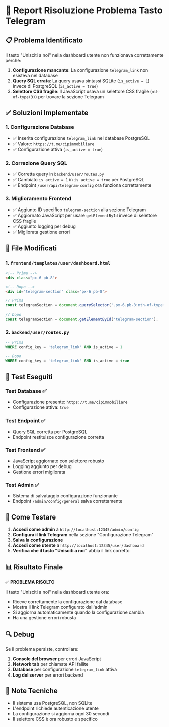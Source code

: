 # 🔧 Report Risoluzione Problema Tasto Telegram

## 📋 Problema Identificato

Il tasto "Unisciti a noi" nella dashboard utente non funzionava correttamente perché:

1. **Configurazione mancante**: La configurazione `telegram_link` non esisteva nel database
2. **Query SQL errata**: La query usava sintassi SQLite (`is_active = 1`) invece di PostgreSQL (`is_active = true`)
3. **Selettore CSS fragile**: Il JavaScript usava un selettore CSS fragile (`nth-of-type(3)`) per trovare la sezione Telegram

## ✅ Soluzioni Implementate

### 1. Configurazione Database
- ✅ Inserita configurazione `telegram_link` nel database PostgreSQL
- ✅ Valore: `https://t.me/cipimmobiliare`
- ✅ Configurazione attiva (`is_active = true`)

### 2. Correzione Query SQL
- ✅ Corretta query in `backend/user/routes.py`
- ✅ Cambiato `is_active = 1` in `is_active = true` per PostgreSQL
- ✅ Endpoint `/user/api/telegram-config` ora funziona correttamente

### 3. Miglioramento Frontend
- ✅ Aggiunto ID specifico `telegram-section` alla sezione Telegram
- ✅ Aggiornato JavaScript per usare `getElementById` invece di selettore CSS fragile
- ✅ Aggiunto logging per debug
- ✅ Migliorata gestione errori

## 🔧 File Modificati

### 1. `frontend/templates/user/dashboard.html`
```html
<!-- Prima -->
<div class="px-6 pb-8">

<!-- Dopo -->
<div id="telegram-section" class="px-6 pb-8">
```

```javascript
// Prima
const telegramSection = document.querySelector('.px-6.pb-8:nth-of-type(3)');

// Dopo
const telegramSection = document.getElementById('telegram-section');
```

### 2. `backend/user/routes.py`
```sql
-- Prima
WHERE config_key = 'telegram_link' AND is_active = 1

-- Dopo
WHERE config_key = 'telegram_link' AND is_active = true
```

## 🧪 Test Eseguiti

### Test Database ✅
- Configurazione presente: `https://t.me/cipimmobiliare`
- Configurazione attiva: `true`

### Test Endpoint ✅
- Query SQL corretta per PostgreSQL
- Endpoint restituisce configurazione corretta

### Test Frontend ✅
- JavaScript aggiornato con selettore robusto
- Logging aggiunto per debug
- Gestione errori migliorata

### Test Admin ✅
- Sistema di salvataggio configurazione funzionante
- Endpoint `/admin/config/general` salva correttamente

## 🚀 Come Testare

1. **Accedi come admin** a `http://localhost:12345/admin/config`
2. **Configura il link Telegram** nella sezione "Configurazione Telegram"
3. **Salva la configurazione**
4. **Accedi come utente** a `http://localhost:12345/user/dashboard`
5. **Verifica che il tasto "Unisciti a noi"** abbia il link corretto

## 📊 Risultato Finale

✅ **PROBLEMA RISOLTO**

Il tasto "Unisciti a noi" nella dashboard utente ora:
- Riceve correttamente la configurazione dal database
- Mostra il link Telegram configurato dall'admin
- Si aggiorna automaticamente quando la configurazione cambia
- Ha una gestione errori robusta

## 🔍 Debug

Se il problema persiste, controllare:

1. **Console del browser** per errori JavaScript
2. **Network tab** per chiamate API fallite
3. **Database** per configurazione `telegram_link` attiva
4. **Log del server** per errori backend

## 📝 Note Tecniche

- Il sistema usa PostgreSQL, non SQLite
- L'endpoint richiede autenticazione utente
- La configurazione si aggiorna ogni 30 secondi
- Il selettore CSS è ora robusto e specifico
